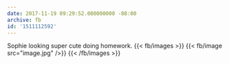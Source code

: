 ```yaml
---
date: 2017-11-19 09:29:52.000000000 -08:00
archive: fb
id: '1511112592'
---
```


Sophie looking super cute doing homework.
{{< fb/images >}}
{{< fb/image src="image.jpg" />}}
{{< /fb/images >}}
